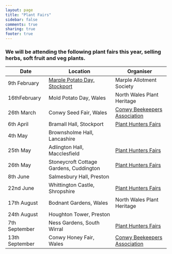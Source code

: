 ```yaml
---
layout: page
title: "Plant Fairs"
sidebar: false
comments: true
sharing: true
footer: true
---
```




<h3 id="plantFairTable">
  We will be attending the following plant fairs this year, selling herbs, soft fruit and veg plants. 
</h3>

Date            |Location                                 |Organiser
---------       |---------------------------------------  |---------
9th February    |[Marple Potato Day, Stockport](http://www.marpleallotments.zoomshare.com/)             |Marple Allotment Society
16thFebruary    |Mold Potato Day, Wales                   |North Wales Plant Heritage
26th March      | Conwy Seed Fair, Wales                  |[Conwy Beekeepers Association](http://www.conwybeekeepers.org.uk/)
6th April       | Bramall Hall, Stockport                 |[Plant Hunters Fairs](http://www.planthuntersfairs.co.uk/Venues/bramall_hall.htm)
4th May         | Brownsholme Hall, Lancashire            |
25th May        | Adlington Hall, Macclesfield            |[Plant Hunters Fairs](http://www.planthuntersfairs.co.uk/Venues/adlington_hall.htm)
26th May        | Stoneycroft Cottage Gardens, Cuddington |[Plant Hunters Fairs](http://www.planthuntersfairs.co.uk/Venues/Stonyford_Cottage.htm)
8th June        | Salmesbury Hall, Preston                |
22nd June       | Whittington Castle, Shropshire          |[Plant Hunters Fairs](http://www.planthuntersfairs.co.uk/Venues/whittington_castle.htm)
17th August     | Bodnant Gardens, Wales                  |North Wales Plant Heritage
24th August     | Houghton Tower, Preston                 |
7th September   | Ness Gardens, South Wirral              |[Plant Hunters Fairs](http://www.planthuntersfairs.co.uk/Venues/Ness_autumn.htm)
13th September  | Conwy Honey Fair, Wales                 |[Conwy Beekeepers Association](http://www.conwybeekeepers.org.uk/) 

